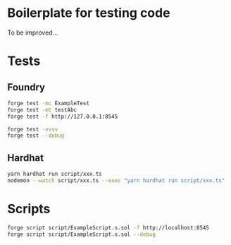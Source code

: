 # Boilerplate for testing code

To be improved...

# Tests

## Foundry

```bash
forge test -mc ExampleTest
forge test -mt testAbc
forge test -f http://127.0.0.1:8545

forge test -vvvv
forge test --debug
```

## Hardhat

```bash
yarn hardhat run script/xxx.ts
nodemon --watch script/xxx.ts --exec "yarn hardhat run script/xxx.ts"
```

# Scripts

```bash
forge script script/ExampleScript.s.sol -f http://localhost:8545
forge script script/ExampleScript.s.sol --debug
```
